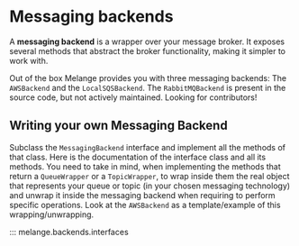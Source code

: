 # Messaging backends

A **messaging backend** is a wrapper over your message broker. It exposes 
several methods that abstract the broker functionality, making it simpler to work with.

Out of the box Melange provides you with three messaging backends: The `AWSBackend` and 
the `LocalSQSBackend`. The `RabbitMQBackend` is present in the source code, but not actively
maintained. Looking for contributors!

## Writing your own Messaging Backend

Subclass the `MessagingBackend` interface and implement all the methods of that
class. Here is the documentation of the interface class and all its methods. You need
to take in mind, when implementing the methods that return a `QueueWrapper` or a `TopicWrapper`,
to wrap inside them the real object that represents your queue or topic (in your chosen
messaging technology) and unwrap it inside the messaging backend when requiring to perform
specific operations. Look at the `AWSBackend` as a template/example of this wrapping/unwrapping.

::: melange.backends.interfaces

